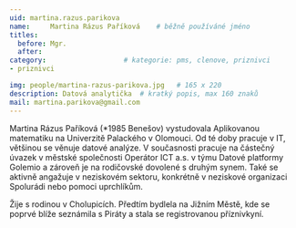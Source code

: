 ```yaml
---
uid: martina.razus.parikova
name:     Martina Rázus Paříková  	# běžně používáné jméno
titles:
  before: Mgr.
  after:
category:                   # kategorie: pms, clenove, priznivci
- priznivci

img: people/martina-razus-parikova.jpg   # 165 x 220
description: Datová analytička  # kratký popis, max 160 znaků
mail: martina.parikova@gmail.com
---
```


Martina Rázus Paříková (*1985 Benešov) vystudovala Aplikovanou matematiku na Univerzitě Palackého v Olomouci. Od té doby pracuje v IT, většinou se věnuje datové analýze. V současnosti pracuje na částečný úvazek v městské společnosti Operátor ICT a.s. v týmu Datové platformy Golemio a zároveň je na rodičovské dovolené s druhým synem. Také se aktivně angažuje v neziskovém sektoru, konkrétně v neziskové organizaci Spolurádi nebo pomoci uprchlíkům.

Žije s rodinou v Cholupicích. Předtím bydlela na Jižním Městě, kde se poprvé blíže seznámila s Piráty a stala se registrovanou příznivkyní.
